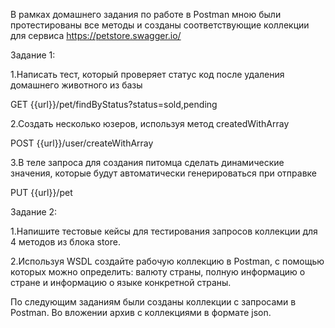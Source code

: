 В рамках домашнего задания по работе в Postman мною были протестированы все методы и созданы соответствующие коллекции для сервиса https://petstore.swagger.io/

Задание 1:

1.Написать тест, который проверяет статус код после удаления домашнего животного из базы

GET {{url}}/pet/findByStatus?status=sold,pending

2.Создать несколько юзеров, используя метод createdWithArray

POST {{url}}/user/createWithArray

3.В теле запроса для создания питомца сделать динамические значения, которые будут автоматически генерироваться при отправке

PUT {{url}}/pet

Задание 2:

1.Напишите тестовые кейсы для тестирования запросов коллекции для 4 методов из блока store.

2.Используя WSDL  создайте рабочую коллекцию в Postman, с помощью которых можно определить: валюту страны, полную информацию о стране и информацию о языке конкретной страны. 

По следующим заданиям были созданы коллекции с запросами в Postman. Во вложении архив с коллекциями в формате json.
